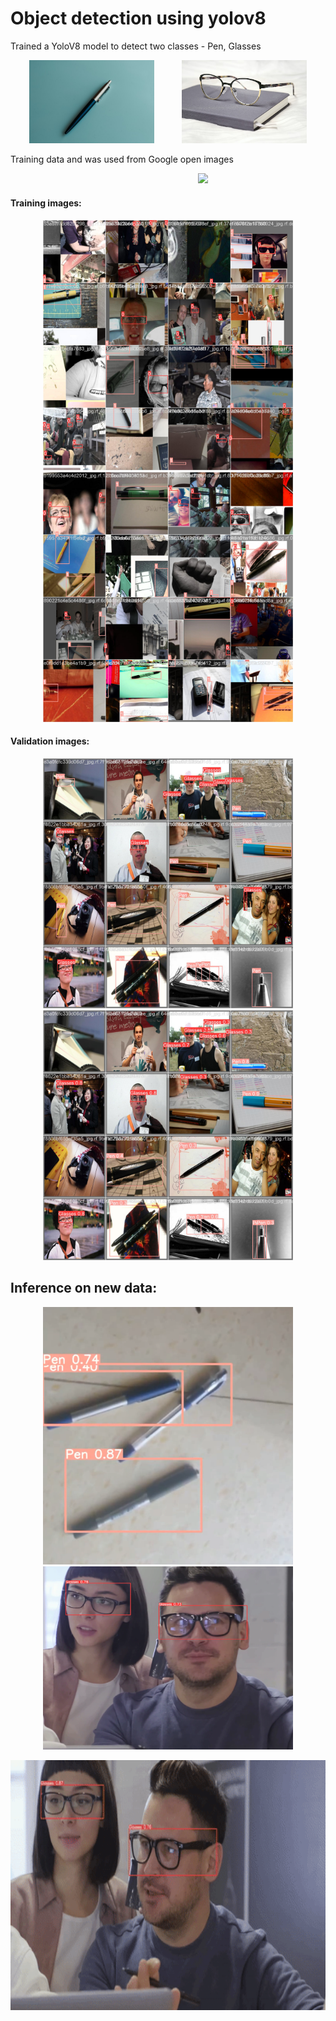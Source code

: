 <h1> Object detection using yolov8 </h1>
<p>Trained a YoloV8 model to detect two classes - Pen, Glasses </p1>

<p align="center">
  <img src="/imgs/pen.jpg" width="200" hspace="20"/>
  <img src="imgs/glasses.jpg" width="200" hspace="20"/> 
</p>

<p>Training data and was used from Google open images</p>
  <img src="https://cdn.analyticsvidhya.com/wp-content/uploads/2018/05/Open-Images.png" width="400" hspace="300"/> 

<h4>Training images:</h4>
<p align="center">
  <img src="/runs/detect/train3/train_batch1.jpg" width="400" hspace="20"/>
  <img src="/runs/detect/train3/train_batch2.jpg" width="400" hspace="20"/>
</p>

<h4>Validation images:</h4>
<p align="center">
  <img src="/runs/detect/train3/val_batch0_labels.jpg" width="400" hspace="20"/>
  <img src="/runs/detect/train3/val_batch0_pred.jpg" width="400" hspace="20"/>
</p>

<h2>Inference on new data:</h2>
<p align="center">
  <img src="/runs/inference-6.png" width="400" hspace="20"/>
  <img src="/runs/inference-2.png" width="400" hspace="20"/>
</p>

<p align="center">
  <img src="/runs/inf3.gif" width="600" height="400" />
</p>
